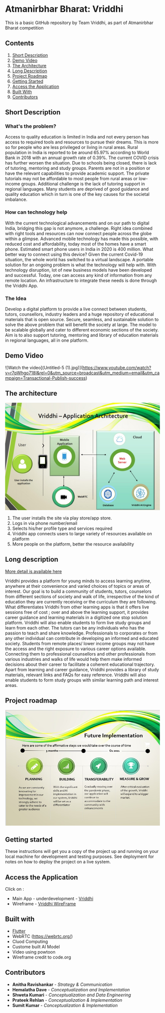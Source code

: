 # Atmanirbhar Bharat: Vriddhi

This is a basic GitHub repository by Team Vriddhi, as part of Atmanirbhar Bharat competition


## Contents

1. [Short Description](#short-description)
1. [Demo Video](#demo-video)
1. [The Architecture](#the-architecture)
1. [Long Description](#long-description)
1. [Project Roadmap](#project-roadmap)
1. [Getting Started](#getting-started)
1. [Access the Application](#Access-the-Application)
1. [Built With](#built-with)
1. [Contributors](#contributors)

## Short Description

### What's the problem?

Access to quality education is limited in India and not every person has access to required tools and resources to pursue their dreams.
This is more so for people who are less privileged or living in rural areas. Rural population in India is reported to be around 65.97% according to World Bank in 2018 with an annual growth rate of 0.39%.
The current COVID crisis has further worsen the situation. Due to schools being closed, there is lack of tutoring, mentoring and study groups. Parents are not in a position or have the relevant capabilities to provide academic support. The private tutorials may not be affordable to most people from rural areas or low-income groups. Additional challenge is the lack of tutoring support in regional languages.
Many students are deprived of good guidance and quality education which in turn is one of the key causes for the societal imbalance.

### How can technology help

With the current technological advancements and on our path to digital India, bridging this gap is not anymore, a challenge. Right idea combined with right tools and resources can now connect people across the globe within a glimpse.
Advanced mobile technology has made this possible, with reduced cost and affordability, today most of the homes have a smart phone. Estimated smart phone users in India in 2020 is 400 million. What better way to connect using this device? Given the current Covid-19 situation, the whole world has switched to a virtual landscape.
A portable solution for an ongoing problem is what the technology will help with. With technology disruption, lot of new business models have been developed and successful. Today, one can access any kind of information from any remote location.
An infrastructure to integrate these needs is done through the Vriddhi App.

### The Idea

Develop a digital platform to provide a live connect between students, tutors, counsellors, industry leaders and a huge repository of educational materials that is open source. 
Secure, seamless, and sustainable solution to solve the above problem that will benefit the society at large. The model to be scalable globally and cater to different economic sections of the society.  
Aim is to also support tutoring, mentoring and library of education materials in regional languages, all in one platform. 


## Demo Video

![Watch the video](Untitled-5 (1).jpg)](https://www.youtube.com/watch?v=r7qWhgo718I&rel=0&utm_source=broadcast&utm_medium=email&utm_campaign=Transactional-Publish-success)

## The architecture

![Architechture](vriddhiArchitecture.jpg)

1. The user installs the site via play store/app store.
2. Logs in via phone number/email
3. Selects his/her profile type and services required
4. Vriddhi app connects users to large variety of resources available on platform
5. More people on the platform, better the resource availability
 

## Long description

[More detail is available here](https://github.com/teamvridhi/Vriddhi_Submission/blob/master/Vriddhi%20Concept.pdf)

Vriddhi provides a platform for young minds to access learning anytime, anywhere at their convenience and varied choices of topics or areas of interest. Our goal is to build a community of students, tutors, counselors from different sections of society and walk of life, irrespective of the kind of education they are currently receiving or the curriculum they are following. 
What differentiates Vriddhi from other learning apps is that it offers live sessions free of cost ; over and above the learning support, it provides career guidance and learning materials in a digitized one stop solution platform. Vriddhi will also enable students to form live study groups and learn from each other.
The tutors can be any individuals who has the passion to teach and share knowledge. Professionals to corporates or from any other individual can contribute in developing an informed and educated society. 
Students from remote places/ lower income groups may not have the access and the right exposure to various career options available. Connecting them to professional counsellors and other professionals from various industries and walks of life would help them make informed decisions about their career to facilitate a coherent educational trajectory.   
Apart from learning and career guidance, Vriddhi provides a library of study materials, relevant links and FAQs for easy reference. 
Vriddhi will also enable students to form study groups with similar learning path and interest areas.



## Project roadmap

![Roadmap](https://github.com/teamvridhi/Vriddhi_Submission/raw/master/VriddhiFutureImplementation.jpg)

## Getting started

These instructions will get you a copy of the project up and running on your local machine for development and testing purposes. See deployment for notes on how to deploy the project on a live system.

## Access the Application

Click on :
* Main App - underdevelopment - [Vriddhi](https://github.com/prateekralhan/flutter_apps/tree/master/flutter_app) 
* Wireframe - [Vriddhi WireFrame](https://studio.code.org/projects/applab/33V6Be9slUCl96Y1kC-sFBn4zEYiUdH0GVSmQC3mrLY)


## Built with

* [Flutter](https://flutter.dev/)
* WebRTC (https://webrtc.org/)
* Cluod Computing
* Custome built AI Model
* Video using powtoon
* Wireframe credit to code.org

## Contributors

* **Anitha Ravishankar** - *Strategy & Communication*
* **Hemalatha Dave** - *Conceptualization and Implementation*
* **Shweta Kumari** - *Conceptualization and Data Engineering*
* **Prateek Rehlan** - *Conceptualization & Implementation*
* **Sumit Kumar** - *Conceptualization & Implementation*

